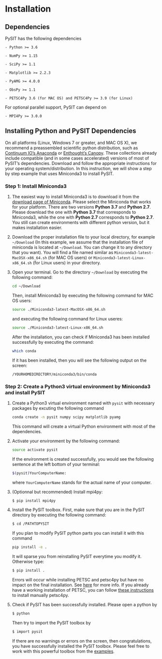# Installation

## Dependencies

PySIT has the following dependencies

    - Python >= 3.6

    - NumPy >= 1.15

    - SciPy >= 1.1

    - Matplotlib >= 2.2.3

    - PyAMG >= 4.0.0 

    - ObsPy >= 1.1

    - PETSC4Py 3.6 (for MAC OS) and PETSC4Py >= 3.9 (for Linux)

For optional parallel support, PySIT can depend on

    - MPI4Py >= 3.0.0

## Installing Python and PySIT Dependencies

On all platforms (Linux, Windows 7 or greater, and MAC OS X), we recommend a preassembled scientific python distribution, such as [Continuum IO’s Anaconda] or [Enthought’s Canopy]. These collections already include compatible (and in some cases accelerated) versions of most of PySIT’s dependencies. Download and follow the appropriate instructions for your operating system/distribution. In this instruction, we will show a step by step example that uses Miniconda3 to install PySIT.

### Step 1: Install Miniconda3

1. The easiest way to install Miniconda3 is to download it from the [download page of Miniconda]. Please select the Miniconda that works for your platform. There are two versions **Python 3.7** and **Python 2.7**. Please download the one with **Python 3.7** that corresponds to Miniconda3, while the one with **Python 2.7** corresponds to **Python 2.7**. You still can create environments with different python version, but it makes installation easier.

2. Download the proper installation file to your local directory, for example `~/Download` (In this example, we assume that the installation file of miniconda is located at `~/Download`. You can change it to any directory that you want). You will find a file named similar as `Miniconda3-latest-MacOSX-x86_64.sh` (for MAC OS users) or `Miniconda3-latest-Linux-x86_64.sh` (for Linux users) in your directory.

3. Open your terminal. Go to the directory `~/Download` by executing the  following command:

    ```bash
    cd ~/Download
    ```

    Then, install Miniconda3 by executing the following command for MAC OS users:

    ```sh
    source ./Miniconda3-latest-MacOSX-x86_64.sh
    ```

    and executing the following command for Linux useres:

    ```sh
    source ./Miniconda3-latest-Linux-x86_64.sh
    ```

    After the installation, you can check if Miniconda3 has been installed successfully by executing the command:

    ```sh
    which conda
    ```

    If it has been installed, then you will see the following output on the screen:

    ```
    /YOURHOMEDIRECTORY/miniconda3/bin/conda
    ```

### Step 2: Create a Python3 virtual environment by Miniconda3 and install PySIT

1. Create a Python3 virtual environment named with `pysit` with necessary packages by excuting the following command

    ```sh
    conda create -n pysit numpy scipy matplotlib pyamg
    ```

    This command will create a virtual Python environment with most of the dependencies.

2. Activate your environment by the following command:

    ```sh
    source activate pysit
    ```

    If the environment is created successfully, you would see the following sentence at the left bottom of your terminal:

    ```sh
    $(pysit)YourComputerName:
    ```

    where `YourComputerName` stands for the actual name of your computer.

3. (Optionnal but recommended) Install mpi4py:

    ```sh
    $ pip install mpi4py
    ```

4. Install the PySIT toolbox. First, make sure that you are in the PySIT directory by executing the following command:

    ```sh
    $ cd /PATHTOPYSIT
    ```

    If you plan to modify PySIT python parts you can install it with this command

    ```sh
    pip install -e .
    ```

    It will sparse you from reinstalling PySIT everytime you modify it. Otherwise type:

    ```sh
    $ pip install .
    ```

    Errors will occur while installing PETSC and petsc4py but have no impact on the final installation. See [here](https://bitbucket.org/petsc/petsc4py/issues/132/attributeerror-module-petsc-has-no) for more info.
    If you already have a working installation of PETSC, you can follow [these instructions](https://petsc4py.readthedocs.io/en/stable/install.html) to install manually petsc4py.
    
5. Check if PySIT has been successfully installed. Please open a python by

   ```sh
   $ python
   ```

   Then try to import the PySIT toolbox by

   ```sh
   $ import pysit
   ```

   If there are no warnings or errors on the screen, then congratulations, you have successfully installed the PySIT toolbox. Please feel free to work with this powerful toolbox from the [examples].

[Continuum IO’s Anaconda]: <https://www.anaconda.com/>
[Enthought’s Canopy]: <https://www.enthought.com/product/canopy/>
[download page of Miniconda]:<https://conda.io/miniconda.html>
[webpage of pip]:<https://pip.pypa.io/en/stable/installing/>
[PETSC]: <https://www.mcs.anl.gov/petsc/>
[petsc4py]: <https://pypi.org/project/petsc4py/>
[MUMPS]: <http://mumps.enseeiht.fr/>
[examples]: <https://github.com/pysit/pysit/tree/master/examples>
